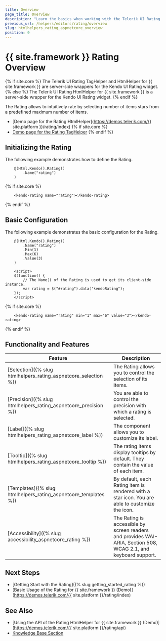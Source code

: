 ```yaml
---
title: Overview
page_title: Overview
description: "Learn the basics when working with the Telerik UI Rating component for {{ site.framework }}."
previous_url: /helpers/editors/rating/overview
slug: htmlhelpers_rating_aspnetcore_overview
position: 0
---
```


# {{ site.framework }} Rating Overview

{% if site.core %}
The Telerik UI Rating TagHelper and HtmlHelper for {{ site.framework }} are server-side wrappers for the Kendo UI Rating widget.
{% else %}
The Telerik UI Rating HtmlHelper for {{ site.framework }} is a server-side wrapper for the Kendo UI Rating widget.
{% endif %}

The Rating allows to intuitively rate by selecting number of items stars from a predefined maximum number of items.

* [Demo page for the Rating HtmlHelper](https://demos.telerik.com/{{ site.platform }}/rating/index)
{% if site.core %}
* [Demo page for the Rating TagHelper](https://demos.telerik.com/aspnet-core/rating/tag-helper)
{% endif %}

## Initializing the Rating

The following example demonstrates how to define the Rating.

```HtmlHelper
    @(Html.Kendo().Rating()
        .Name("rating")
    )
```
{% if site.core %}
```TagHelper
    <kendo-rating name="rating"></kendo-rating>
```
{% endif %}

## Basic Configuration

The following example demonstrates the basic configuration for the Rating.

```HtmlHelper
    @(Html.Kendo().Rating()
        .Name("rating")
        .Min(1)
        .Max(6)
        .Value(3)
    )

    <script>
    $(function() {
        // The Name() of the Rating is used to get its client-side instance.
        var rating = $("#rating").data("kendoRating");
    });
    </script>
```
{% if site.core %}
```TagHelper
    <kendo-rating name="rating" min="1" max="6" value="3"></kendo-rating>
```
{% endif %}

## Functionality and Features

|Feature|Description|
|-------|-----------|
| [Selection]({% slug htmlhelpers_rating_aspnetcore_selection %}) | The Rating allows you to control the selection of its items. |
| [Precision]({% slug htmlhelpers_rating_aspnetcore_precision %}) | You are able to control the precision with which a rating is selected. |
| [Label]({% slug htmlhelpers_rating_aspnetcore_label %}) | The component allows you to customize its label. |
| [Tooltip]({% slug htmlhelpers_rating_aspnetcore_tooltip %}) | The rating items display tooltips by default. They contain the value of each item. |
| [Templates]({% slug htmlhelpers_rating_aspnetcore_templates %}) | By default, each Rating item is rendered with a star icon. You are able to customize the icon. |
| [Accessibility]({% slug accessibility_aspnetcore_rating %}) | The Rating is accessible by screen readers and provides WAI-ARIA, Section 508, WCAG 2.1, and keyboard support. |

## Next Steps

* [Getting Start with the Rating]({% slug getting_started_rating %})
* [Basic Usage of the Rating for {{ site.framework }} (Demo)](https://demos.telerik.com/{{ site.platform }}/rating/index)

## See Also

* [Using the API of the Rating HtmlHelper for {{ site.framework }} (Demo)](https://demos.telerik.com/{{ site.platform }}/rating/api)
* [Knowledge Base Section](/knowledge-base)
